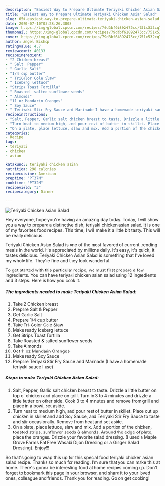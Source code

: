 ```yaml
---
description: "Easiest Way to Prepare Ultimate Teriyaki Chicken Asian Salad"
title: "Easiest Way to Prepare Ultimate Teriyaki Chicken Asian Salad"
slug: 650-easiest-way-to-prepare-ultimate-teriyaki-chicken-asian-salad
date: 2020-07-10T03:28:26.380Z
image: https://img-global.cpcdn.com/recipes/79d3bf61892475cc/751x532cq70/teriyaki-chicken-asian-salad-recipe-main-photo.jpg
thumbnail: https://img-global.cpcdn.com/recipes/79d3bf61892475cc/751x532cq70/teriyaki-chicken-asian-salad-recipe-main-photo.jpg
cover: https://img-global.cpcdn.com/recipes/79d3bf61892475cc/751x532cq70/teriyaki-chicken-asian-salad-recipe-main-photo.jpg
author: Angel Bishop
ratingvalue: 4.7
reviewcount: 40133
recipeingredient:
- "2 Chicken breast"
- " Salt  Pepper"
- " Garlic Salt"
- "1/4 cup butter"
- " TriColor Cole Slaw"
- " Iceberg lettuce"
- "Strips Toast Tortilla"
- " Roasted  salted sunflower seeds"
- " Almonds"
- "11 oz Mandarin Oranges"
- " Soy Sauce"
- " Teriyaki Stir Fry Sauce and Marinade I have a homemade teriyaki sauce I use"
recipeinstructions:
- "Salt, Pepper, Garlic salt chicken breast to taste. Drizzle a little butter on top of chicken and place on grill. Turn in 3 to 4 minutes and drizzle a little butter on other side. Cook 3 to 4 minutes and remove from grill and place in a bowl, set aside."
- "Turn heat to medium high, and pour rest of butter in skillet. Place cut up chicken in skillet and add Soy Sauce, and Teriyaki Stir Fry Sauce to taste and stir occasionally. Remove from heat and set aside."
- "On a plate, place lettuce, slaw and mix. Add a portion of the chicken, toasted strips, sunflower seeds &amp; almonds. Around the edge of plate, place the oranges. Drizzle your favorite salad dressing. (I used a Maple Grove Farms Fat Free Wasabi Dijon Dressing or a Ginger Salad Dressing). Enjoy!!!"
categories:
- Recipe
tags:
- teriyaki
- chicken
- asian

katakunci: teriyaki chicken asian 
nutrition: 298 calories
recipecuisine: American
preptime: "PT37M"
cooktime: "PT32M"
recipeyield: "3"
recipecategory: Dinner

---
```



![Teriyaki Chicken Asian Salad](https://img-global.cpcdn.com/recipes/79d3bf61892475cc/751x532cq70/teriyaki-chicken-asian-salad-recipe-main-photo.jpg)

Hey everyone, hope you're having an amazing day today. Today, I will show you a way to prepare a distinctive dish, teriyaki chicken asian salad. It is one of my favorites food recipes. This time, I will make it a little bit tasty. This will be really delicious.



Teriyaki Chicken Asian Salad is one of the most favored of current trending meals in the world. It's appreciated by millions daily. It's easy, it's quick, it tastes delicious. Teriyaki Chicken Asian Salad is something that I've loved my whole life. They're fine and they look wonderful.


To get started with this particular recipe, we must first prepare a few ingredients. You can have teriyaki chicken asian salad using 12 ingredients and 3 steps. Here is how you cook it.

<!--inarticleads1-->

##### The ingredients needed to make Teriyaki Chicken Asian Salad:

1. Take 2 Chicken breast
1. Prepare  Salt &amp; Pepper
1. Get  Garlic Salt
1. Prepare 1/4 cup butter
1. Take  Tri-Color Cole Slaw
1. Make ready  Iceberg lettuce
1. Get Strips Toast Tortilla
1. Take  Roasted &amp; salted sunflower seeds
1. Take  Almonds
1. Get 11 oz Mandarin Oranges
1. Make ready  Soy Sauce
1. Prepare  Teriyaki Stir Fry Sauce and Marinade (I have a homemade teriyaki sauce I use)




<!--inarticleads2-->

##### Steps to make Teriyaki Chicken Asian Salad:

1. Salt, Pepper, Garlic salt chicken breast to taste. Drizzle a little butter on top of chicken and place on grill. Turn in 3 to 4 minutes and drizzle a little butter on other side. Cook 3 to 4 minutes and remove from grill and place in a bowl, set aside.
1. Turn heat to medium high, and pour rest of butter in skillet. Place cut up chicken in skillet and add Soy Sauce, and Teriyaki Stir Fry Sauce to taste and stir occasionally. Remove from heat and set aside.
1. On a plate, place lettuce, slaw and mix. Add a portion of the chicken, toasted strips, sunflower seeds &amp; almonds. Around the edge of plate, place the oranges. Drizzle your favorite salad dressing. (I used a Maple Grove Farms Fat Free Wasabi Dijon Dressing or a Ginger Salad Dressing). Enjoy!!!




So that's going to wrap this up for this special food teriyaki chicken asian salad recipe. Thanks so much for reading. I'm sure that you can make this at home. There's gonna be interesting food at home recipes coming up. Don't forget to bookmark this page in your browser, and share it to your loved ones, colleague and friends. Thank you for reading. Go on get cooking!
